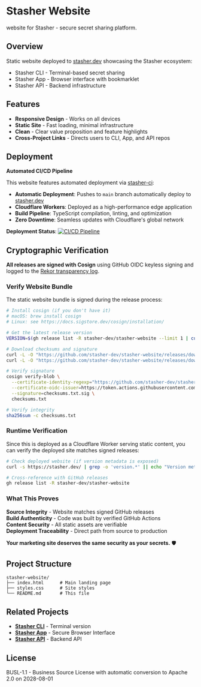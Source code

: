 # Stasher Website

website for Stasher - secure secret sharing platform.

## Overview

Static website deployed to [stasher.dev](https://stasher.dev) showcasing the Stasher ecosystem:
- Stasher CLI - Terminal-based secret sharing
- Stasher App - Browser interface with bookmarklet
- Stasher API - Backend infrastructure

## Features

- **Responsive Design** - Works on all devices
- **Static Site** - Fast loading, minimal infrastructure
- **Clean** - Clear value proposition and feature highlights
- **Cross-Project Links** - Directs users to CLI, App, and API repos

## Deployment

**Automated CI/CD Pipeline**

This website features automated deployment via [stasher-ci](https://github.com/stasher-dev/stasher-ci):

- **Automatic Deployment**: Pushes to `main` branch automatically deploy to [stasher.dev](https://stasher.dev)
- **Cloudflare Workers**: Deployed as a high-performance edge application
- **Build Pipeline**: TypeScript compilation, linting, and optimization
- **Zero Downtime**: Seamless updates with Cloudflare's global network

**Deployment Status**: [![CI/CD Pipeline](https://github.com/stasher-dev/stasher-website/actions/workflows/ci.yml/badge.svg)](https://github.com/stasher-dev/stasher-website/actions/workflows/ci.yml)

## Cryptographic Verification

**All releases are signed with Cosign** using GitHub OIDC keyless signing and logged to the [Rekor transparency log](https://rekor.sigstore.dev).

### Verify Website Bundle

The static website bundle is signed during the release process:

```bash
# Install cosign (if you don't have it)
# macOS: brew install cosign
# Linux: see https://docs.sigstore.dev/cosign/installation/

# Get the latest release version
VERSION=$(gh release list -R stasher-dev/stasher-website --limit 1 | cut -f1)

# Download checksums and signature
curl -L -O "https://github.com/stasher-dev/stasher-website/releases/download/$VERSION/checksums.txt"
curl -L -O "https://github.com/stasher-dev/stasher-website/releases/download/$VERSION/checksums.txt.sig"

# Verify signature
cosign verify-blob \
  --certificate-identity-regexp="https://github.com/stasher-dev/stasher-website/.*" \
  --certificate-oidc-issuer=https://token.actions.githubusercontent.com \
  --signature=checksums.txt.sig \
  checksums.txt

# Verify integrity
sha256sum -c checksums.txt
```

### Runtime Verification

Since this is deployed as a Cloudflare Worker serving static content, you can verify the deployed site matches signed releases:

```bash
# Check deployed website (if version metadata is exposed)
curl -s https://stasher.dev/ | grep -o 'version.*' || echo "Version metadata not exposed in static site"

# Cross-reference with GitHub releases
gh release list -R stasher-dev/stasher-website
```

### What This Proves

**Source Integrity** - Website matches signed GitHub releases  
**Build Authenticity** - Code was built by verified GitHub Actions  
**Content Security** - All static assets are verifiable  
**Deployment Traceability** - Direct path from source to production

**Your marketing site deserves the same security as your secrets.** 🛡️

## Project Structure

```
stasher-website/
├── index.html      # Main landing page
├── styles.css      # Site styles
└── README.md       # This file
```

## Related Projects

- **[Stasher CLI](https://github.com/stasher-dev/stasher-cli)** - Terminal version
- **[Stasher App](https://github.com/stasher-dev/stasher-app)** - Secure Browser Interface  
- **[Stasher API](https://github.com/stasher-dev/stasher-api)** - Backend API

## License

BUSL-1.1 - Business Source License with automatic conversion to Apache 2.0 on 2028-08-01